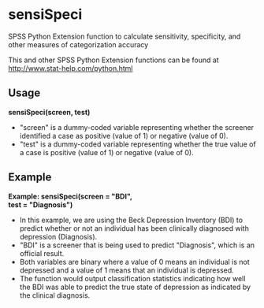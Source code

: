# sensiSpeci

SPSS Python Extension function to calculate sensitivity, specificity, and other measures of categorization accuracy

This and other SPSS Python Extension functions can be found at http://www.stat-help.com/python.html

## Usage
**sensiSpeci(screen, test)**
* "screen" is a dummy-coded variable representing whether the screener identified a case as positive (value of 1) or negative (value of 0).
* "test" is a dummy-coded variable representing whether the true value of a case is positive (value of 1) or negative (value of 0).

## Example
**Example: sensiSpeci(screen = "BDI",    
test = "Diagnosis")**
* In this example, we are using the Beck Depression Inventory (BDI) to predict whether or not an individual has been clinically diagnosed with depression (Diagnosis).
* "BDI" is a screener that is being used to predict "Diagnosis", which is an official result.
* Both variables are binary where a value of 0 means an individual is not depressed and a value of 1 means that an individual is depressed.
* The function would output classification statistics indicating how well the BDI was able to predict the true state of depression as indicated by the clinical diagnosis.
